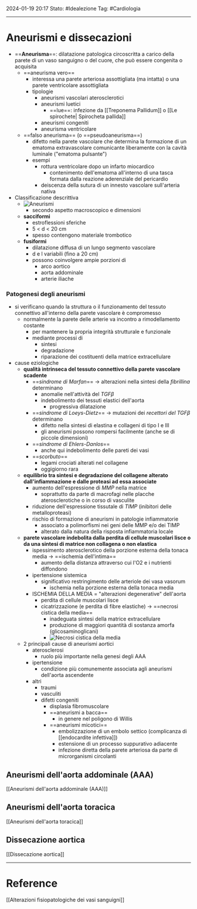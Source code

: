 2024-01-19 20:17
Stato: #Idealezione 
Tag: #Cardiologia 

---
# Aneurismi e dissecazioni
- ==**Aneurisma**==: dilatazione patologica circoscritta a carico della parete di un vaso sanguigno o del cuore, che può essere congenita o acquisita
	- ==aneurisma vero==
		- interessa una parete arteriosa assottigliata (ma intatta) o una parete ventricolare assottigliata
		- tipologie
			- aneurismi vascolari aterosclerotici
			- aneurismi luetici
				- ==lue==: infezione da [[Treponema Pallidum]] o [[Le spirochete| Spirocheta pallida]]
			- aneurismi congeniti
			- aneurisma ventricolare
	- ==falso aneurisma== (o ==pseudoaneurisma==)
		- difetto nella parete vascolare che determina la formazione di un ematoma extravascolare comunicante liberamente con la cavità luminale ("ematoma pulsante")
		- esempi
			- rottura ventricolare dopo un infarto miocardico
				- contenimento dell'ematoma all'interno di una tasca formata dalla reazione aderenziale del pericardio
			- deiscenza della sutura di un innesto vascolare sull'arteria nativa
- Classificazione descrittiva
	- ![Aneurismi](https://i.imgur.com/1dmTUZU.png)
		- secondo aspetto macroscopico e dimensioni
	- **sacciformi**
		- estroflessioni sferiche
		- 5 < d < 20 cm
		- spesso contengono materiale trombotico
	- **fusiformi**
		- dilatazione diffusa di un lungo segmento vascolare
		- d e l variabili (fino a 20 cm)
		- possono coinvolgere ampie porzioni di
			- arco aortico
			- aorta addominale
			- arterie iliache
### Patogenesi degli aneurismi
- si verificano quando la struttura o il funzionamento del tessuto connettivo all'interno della parete vascolare è compromesso
	- normalmente la parete delle arterie va incontro a rimodellamento costante
		- per mantenere la propria integrità strutturale e funzionale
		- mediante processi di
			- sintesi
			- degradazione
			- riparazione dei costituenti della matrice extracellulare
- cause eziologiche
	- **qualità intrinseca del tessuto connettivo della parete vascolare scadente**
		- ==*sindrome di Marfan*== → alterazioni nella sintesi della *fibrillina* determinano
			- anomalie nell'attività del *TGFβ*
			- indebolimento dei tessuti elastici dell'aorta
				- progressiva dilatazione
		- ==*sindrome di Loeys-Dietz*== → mutazioni dei *recettori del TGFβ* determinano
			- difetto nella sintesi di elastina e collageni di tipo I e III
			- gli aneurismi possono rompersi facilmente (anche se di piccole dimensioni)
		- ==*sindrome di Ehlers-Danlos*==
			- anche qui indebolimento delle pareti dei vasi
		- ==*scorbuto*==
			- legami crociati alterati nel collagene
			- oggigiorno rara
	- **equilibrio tra sintesi e degradazione del collagene alterato dall'infiammazione e dalle proteasi ad essa associate**
		- aumento dell'espressione di *MMP* nella matrice
			- soprattutto da parte di macrofagi nelle placche aterosclerotiche o in corso di vasculite
		- riduzione dell'espressione tissutale di *TIMP* (inibitori delle metalloproteasi)
		- rischio di formazione di aneurismi in patologie infiammatorie
			- associato a polimorfismi nei geni delle MMP e/o dei TIMP
			- alterato dalla natura della risposta infiammatoria locale
	- **parete vascolare indebolita dalla perdita di cellule muscolari lisce o da una sintesi di matrice non collagena o non elastica**
		- ispessimento aterosclerotico della porzione esterna della tonaca media → ==ischemia dell'intima==
			- aumento della distanza attraverso cui l'O2 e i nutrienti diffondono
		- ipertensione sistemica
			- significativo restringimento delle arteriole dei vasa vasorum
				- ischemia nella porzione esterna della tonaca media
		- ISCHEMIA DELLA MEDIA = "alterazioni degenerative" dell'aorta
			- perdita di cellule muscolari lisce
			- cicatrizzazione (e perdita di fibre elastiche) → ==necrosi cistica della media==
				- inadeguata sintesi della matrice extracellulare
				- produzione di maggiori quantità di sostanza amorfa (glicosaminoglicani)
				- ![Necrosi cistica della media](https://i.imgur.com/DIWK6is.jpg)
	- 2 principali cause di aneurismi aortici
		- aterosclerosi
			- ruolo più importante nella genesi degli AAA
		- ipertensione
			- condizione più comunemente associata agli aneurismi dell'aorta ascendente
		- altri
			- traumi
			- vasculiti
			- difetti congeniti
				- displasia fibromuscolare
				- ==aneurismi a bacca==
					- in genere nel poligono di Willis
				- ==aneurismi micotici==
					- embolizzazione di un embolo settico (complicanza di [[endocardite infettiva]])
					- estensione di un processo suppurativo adiacente
					- infezione diretta della parete arteriosa da parte di microrganismi circolanti
## Aneurismi dell'aorta addominale (AAA)
[[Aneurismi dell'aorta addominale (AAA)]]
## Aneurismi dell'aorta toracica
[[Aneurismi dell'aorta toracica]]
## Dissecazione aortica
[[Dissecazione aortica]]



---
# Reference
[[Alterazioni fisiopatologiche dei vasi sanguigni]]